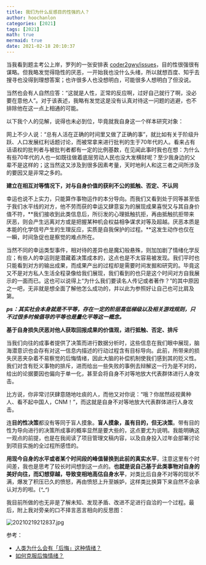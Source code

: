 ```yaml
---
title: 我们为什么反感目的性强的人？
author: hoochanlon
categories: [2021]
tags: [2021]
math: true
mermaid: true
date: 2021-02-18 20:10:37
---
```

当我看到题主考公上岸，罗列的一张安排表 [coder2gwy/issues](https://github.com/coder2gwy/coder2gwy/issues/1#issuecomment-780593485)，目的性很强很有谋略。<!--more-->但我略发觉得隐性的厌恶，一开始我也没什么头绪，所以就想百度、知乎去搜寻也没得到理想答案；也许很多人也没想明白，可能很多人想明白了但没说。

当然也会有人自然应答：“这就是人性，正常的反应啊，过好自己就行了啊，没必要在意他人”。对于该表述，我略有发觉这是没有认真对待这一问题的逃避，也不排除他在这一点上相通的可能。

以下我个人的见解，说得也未必到位，毕竟就我自身这一个样本研究对象：

网上不少人说：“总有人活在正确的时间里又做了正确的事”，就比如有关于阶级升跃、人口发展红利话题讨论，而被常拿来进行批判的生于70年代的人。看来占有话语权的批判者与被批判者都有一定的比例基数，在见闻此事时我也在想：为什么有些70年代的人也一如既往做着底层劳动人民也没大发横财呢？至少我身边的父辈不是这样的；这当然这又涉及到很多因素考量，天时地利人和这三者之间所涉及的要因又是非常之多的。

**建立在相互对等情况下，对与自身价值的获利不公的抵触、否定、不认同**

幸运也说不上实力，只能算作事物运作的本分导向。而我们又看到处于同等甚至低于我们水平线的对方，他不劳而获的幸运又肆意妄为的展现成果喜悦又与其自身价值不符，**我们接收到此类信息后，所衍发的心理抵触抗拒，再由抵触抗拒带来厌恶，则会产生远离对方或是把握某种机会权益相争谋求对等及超越。厌恶本质是本能的化学信号产生的生理反应，实质是自我保护的过程。**这发生动作也仅在一瞬，时间急促也是察觉的难点所在。

当然不同的幸运类型事件，相对待的差异也是魔幻般悬殊，则加加剧了情绪化学反应；有些人的幸运则是潜藏着决策成本的，这点也是不太容易被发现。我们平时也只能看到对方的输出成果，而成果产出的过程却是需要时间发掘和研究的。毕竟这又不是对方私人生活全程录像给我们展现，我们看到的也只是这个时间对方自我展示的一面而已。这也可以说得上“为什么我们要读名人传记或者著作？”的其中原因之一吧，无非就是想全面了解他怎么成功的，并以此为参照好让自己也可比肩及第。

***ps：其实社会本身就是不平等，存在一定的阶层高低梯级以及相关游戏规则，只不过很多时候倡导的平等也是量化平等这一概念。***

**基于自身损失厌恶对他人获取回报成果的价值观，进行抵触、否定、排斥**

当我们向往的成事者提供了决策而进行数据分析时，这些信息在我们眼中展现，脑海潜意识也会存有对这一信息内描述的行动过程含有目标导向。此前，所带来的损失厌恶夹杂着不易察觉的后悔情绪，因此大脑的补偿机制使我们感到其的贬义性。我们对含有贬义事物的排斥，进而给出一些失败的事例去辩解这一行为是不对的，给出的论据要因也偏向于单一化，甚至会将自身不对等地放大代表群体进行人身攻击。

比方说，你非常讨厌肆意随地吐痰的人，而他又对你说：“哦？你居然歧视黄种人、看不起中国人，CNM！”，而这就是自身不对等地放大代表群体进行人身攻击。

连**目的性决策**都没有等同于盲人摸象。**盲人摸象，虽有目的，但无决策**。带有目的性为导向进行的决策所成事的概率显然是要大些的，这点要尤为说明。我能明确这一观点的前提，也是在我阅读了项目管理文稿内容，以及自身投入过年会部署讨论到项目实施的全过程所感悟的。


**用现今自身的水平或者某个时间段的峰值替换到此前的真实水平**，注意这里有个时间差，我也是思考了较长时间想到这一点的。**也就是说自己基于此类事物对自身的美好向往，而幻想穿越，导致变相地高估自身水平**，对类比后自身不对等的现状不满，爆发了积压已久的愤怒，再由愤怒上升至嫉妒，这样类比换算下来自然不会承认对方的啦。(*^_^*)

我目前所做的也无非是了解未知、发现矛盾、改进不足进行自洽的一个过程。最后，附上我对旁亲的口不择言恶言相向的反思图：

![20210219212837.jpg](https://i.loli.net/2021/02/19/DC6aJiQoNn19kyc.jpg)

参考：

* [人类为什么会有「后悔」这种情绪？](https://www.zhihu.com/question/59400738)
* [如何克服后悔情绪？](https://zhuanlan.zhihu.com/p/27434378)
